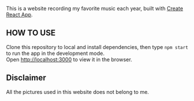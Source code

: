 This is a website recording my favorite music each year, built with [Create React App](https://github.com/facebook/create-react-app).

## HOW TO USE
Clone this repository to local and install dependencies, then type `npm start` to run the app in the development mode.<br>
Open [http://localhost:3000](http://localhost:3000) to view it in the browser.


## Disclaimer
All the pictures used in this website does not belong to me.
